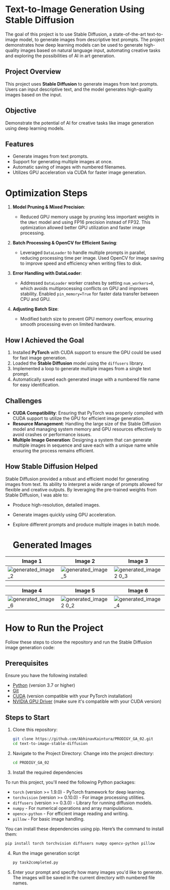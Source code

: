# Text-to-Image Generation Using Stable Diffusion
The goal of this project is to use Stable Diffusion, a state-of-the-art text-to-image model, to generate images from descriptive text prompts. The project demonstrates how deep learning models can be used to generate high-quality images based on natural language input, automating creative tasks and exploring the possibilities of AI in art generation.

## Project Overview
This project uses **Stable Diffusion** to generate images from text prompts. Users can input descriptive text, and the model generates high-quality images based on the input.

## Objective
Demonstrate the potential of AI for creative tasks like image generation using deep learning models.

## Features
- Generate images from text prompts.
- Support for generating multiple images at once.
- Automatic saving of images with numbered filenames.
- Utilizes GPU acceleration via CUDA for faster image generation.

# Optimization Steps

1. **Model Pruning & Mixed Precision**:  
   - Reduced GPU memory usage by pruning less important weights in the `UNet` model and using FP16 precision instead of FP32. This optimization allowed better GPU utilization and faster image processing.

2. **Batch Processing & OpenCV for Efficient Saving**:  
   - Leveraged `DataLoader` to handle multiple prompts in parallel, reducing processing time per image. Used OpenCV for image saving to improve speed and efficiency when writing files to disk.

3. **Error Handling with DataLoader**:  
   - Addressed `DataLoader` worker crashes by setting `num_workers=0`, which avoids multiprocessing conflicts on GPU and improves stability. Enabled `pin_memory=True` for faster data transfer between CPU and GPU.

4. **Adjusting Batch Size**:  
   - Modified batch size to prevent GPU memory overflow, ensuring smooth processing even on limited hardware.


## How I Achieved the Goal
1. Installed **PyTorch** with CUDA support to ensure the GPU could be used for fast image generation.
2. Loaded the **Stable Diffusion** model using the `diffusers` library.
3. Implemented a loop to generate multiple images from a single text prompt.
4. Automatically saved each generated image with a numbered file name for easy identification.

## Challenges
- **CUDA Compatibility**: Ensuring that PyTorch was properly compiled with CUDA support to utilize the GPU for efficient image generation.
- **Resource Management**: Handling the large size of the Stable Diffusion model and managing system memory and GPU resources effectively to avoid crashes or performance issues.
- **Multiple Image Generation**: Designing a system that can generate multiple images in sequence and save each with a unique name while ensuring the process remains efficient.

## How Stable Diffusion Helped
Stable Diffusion provided a robust and efficient model for generating images from text. Its ability to interpret a wide range of prompts allowed for flexible and creative outputs. By leveraging the pre-trained weights from Stable Diffusion, I was able to:
- Produce high-resolution, detailed images.
- Generate images quickly using GPU acceleration.
- Explore different prompts and produce multiple images in batch mode.

  # Generated Images

| Image 1 | Image 2 | Image 3 |
|---------|---------|---------|
| ![generated_image_2](https://github.com/user-attachments/assets/38822d23-30f9-4db8-8af8-b37bb7578578) |![generated_image_5](https://github.com/user-attachments/assets/c0522c3e-f1f5-436d-afb0-debdbe200af3) |  ![generated_image2 0_3](https://github.com/user-attachments/assets/10ac0c04-d805-4c6a-a3a9-029414e9e5fe)|

| Image 4 | Image 5 | Image 6 |
|---------|---------|---------|
| ![generated_image_6](https://github.com/user-attachments/assets/e2962cf3-b3c4-4d2c-a6bc-876560518925) | ![generated_image2 0_2](https://github.com/user-attachments/assets/a496a49f-1708-4d88-bdc7-90ebdce1995a)|![generated_image_4](https://github.com/user-attachments/assets/2ae89f05-0b80-431b-aeed-ba19c4b2d963)|


# How to Run the Project
Follow these steps to clone the repository and run the Stable Diffusion image generation code:

## Prerequisites

Ensure you have the following installed:
- [Python](https://www.python.org/downloads/) (version 3.7 or higher)
- [Git](https://git-scm.com/downloads)
- [CUDA](https://developer.nvidia.com/cuda-downloads) (version compatible with your PyTorch installation) 
- [NVIDIA GPU Driver](https://www.nvidia.com/Download/index.aspx) (make sure it's compatible with your CUDA version)

## Steps to Start

1. Clone this repository:
   ```bash
   git clone https://github.com/AbhinavKaintura/PRODIGY_GA_02.git
   cd text-to-image-stable-diffusion
2. Navigate to the Project Directory: Change into the project directory:
   ```bash
   cd PRODIGY_GA_02
3. Install the required dependencies

To run this project, you'll need the following Python packages:

- `torch` (version >= 1.9.0) - PyTorch framework for deep learning.
- `torchvision` (version >= 0.10.0) - For image processing utilities.
- `diffusers` (version >= 0.3.0) - Library for running diffusion models.
- `numpy` - For numerical operations and array manipulations.
- `opencv-python` - For efficient image reading and writing.
- `pillow` - For basic image handling.

You can install these dependencies using pip. Here’s the command to install them:

   ```bash
   pip install torch torchvision diffusers numpy opencv-python pillow
```
4. Run the image generation script
   ```bash
   py task2completed.py
   
5. Enter your prompt and specify how many images you'd like to generate. The images will be saved in the current directory with numbered file names.
